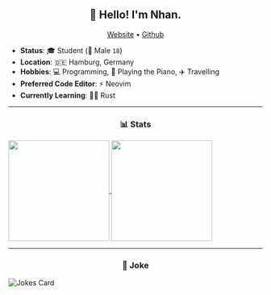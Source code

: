 <h2 align="center">👋 Hello! I'm Nhan.</h2>
<p align="center">
  <a href="https://nhanpham.vercel.app">Website</a> •
  <a href="https://github.com/Nitestack">Github</a>
</p>

- **Status**: 🎓 Student (👨 Male `18`)
- **Location**: 🇩🇪 Hamburg, Germany
- **Hobbies**: 💻 Programming, 🎹 Playing the Piano, ✈️ Travelling
- **Preferred Code Editor**: ⚡ Neovim
- **Currently Learning**: 🧑‍💻 Rust

-------

<h3 align="center">📊 Stats</h3>


<a href="https://github.com/Nitestack">
  <img height=200 align="center" src="https://github-readme-stats.vercel.app/api?username=Nitestack&count_private=true&theme=transparent&hide_border=true" />
</a>
<a href="https://github.com/Nitestack">
  <img height=200 align="center" src="https://github-readme-stats.vercel.app/api/top-langs/?username=Nitestack&theme=transparent&hide_border=true&layout=compact&langs_count=8&card_width=320" />
</a>

-------
<h3 align="center">🤣 Joke</h3>

![Jokes Card](https://readme-jokes.vercel.app/api?hideBorder&theme=tokyonight)
